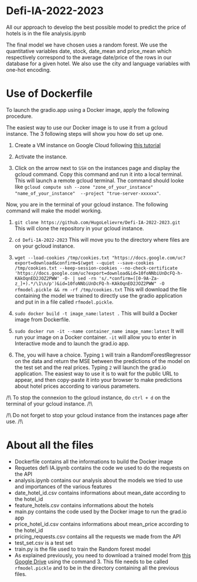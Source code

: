 # Defi-IA-2022-2023

All our approach to develop the best possible model to predict the price of hotels is in the file analysis.ipynb

The final model we have chosen uses a random forest. We use the quantitative variables date, stock, date_mean and price_mean which respectively correspond to the average date/price of the rows in our database for a given hotel. We also use the city and language variables with one-hot encoding.

# Use of Dockerfile

To launch the gradio.app using a Docker image, apply the following procedure. 

The easiest way to use our Docker image is to use it from a gcloud instance. The 3 following steps will show you how do set up one.

1. Create a VM instance on Google Cloud following [this tutorial](https://wikistat.github.io/AI-Frameworks/gcloud_set_up.html) 

2. Activate the instance.

3. Click on the arrow next to `SSH` on the instances page and display the gcloud command. Copy this command and run it into a local terminal. This will launch a remote gcloud terminal. The command should looke like `gcloud compute ssh --zone "zone_of_your_instance" "name_of_your_instance"  --project "true-server-xxxxxx"`.

Now, you are in the terminal of your gcloud instance. The following command will make the model working.

1. `git clone https://github.com/HugoLelievre/Defi-IA-2022-2023.git`
This will clone the repository in your gcloud instance.

2. `cd Defi-IA-2022-2023`
This will move you to the directory where files are on your gcloud instance.

3. `wget --load-cookies /tmp/cookies.txt "https://docs.google.com/uc?export=download&confirm=$(wget --quiet --save-cookies /tmp/cookies.txt --keep-session-cookies --no-check-certificate 'https://docs.google.com/uc?export=download&id=10foNNbiUnDcFQ-h-KAkOqnED2JOZ2PWW' -O- | sed -rn 's/.*confirm=([0-9A-Za-z_]+).*/\1\n/p')&id=10foNNbiUnDcFQ-h-KAkOqnED2JOZ2PWW" -O rfmodel.pickle && rm -rf /tmp/cookies.txt` This will download the file containing the model we trained to directly use the gradio application and put in in a file called `rfmodel.pickle`.

4. `sudo docker build -t image_name:latest .`
This will build a Docker image from Dockerfile. 

5. `sudo docker run -it --name container_name image_name:latest`
It will run your image on a Docker container. `-it` will allow you to enter in Interactive mode and to launch the grad.io app.

6. The, you will have a choice. Typing `1` will train a RandomForestRegressor on the data and return the MSE between the predictions of the model on the test set and the real prices. Typing `2` will launch the grad.io application. The easiest way to use it is to wait for the public URL to appear, and then copy-paste it into your browser to make predictions about hotel prices according to various parameters.

/!\ To stop the connexion to the gcloud instance, do `ctrl + d` on the terminal of your gcloud instance. /!\

/!\ Do not forget to stop your gcloud instance from the instances page after use. /!\

# About all the files

- Dockerfile contains all the informations to build the Docker image
- Requetes defi IA.ipynb contains the code we used to do the requests on the API
- analysis.ipynb contains our analysis about the models we tried to use and importances of the various features 
- date_hotel_id.csv contains informations about mean_date according to the hotel_id
- feature_hotels.csv contains informations about the hotels
- main.py contains the code used by the Docker image to run the grad.io app
- price_hotel_id.csv contains informations about mean_price according to the hotel_id
- pricing_requests.csv contains all the requests we made from the API
- test_set.csv is a test set
- train.py is the file used to train the Random forest model
- As explained previously, you need to download a trained model from [this Google Drive](https://drive.google.com/file/d/10foNNbiUnDcFQ-h-KAkOqnED2JOZ2PWW/view?usp=share_link) using the command 3. This file needs to be called `rfmodel.pickle` and to be in the directory containing all the previous files.

